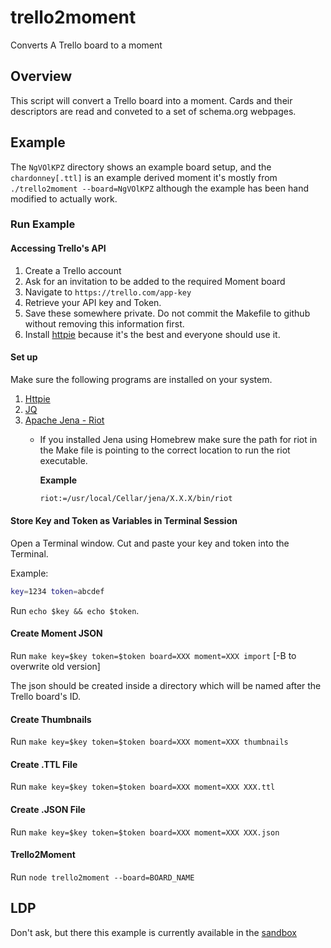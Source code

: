 # trello2moment

Converts A Trello board to a moment

## Overview

This script will convert a Trello board into a moment.  Cards and their descriptors are read and conveted to a set of schema.org webpages.  

## Example

The `NgVOlKPZ` directory shows an example board setup, and the `chardonney[.ttl]` is an example derived moment it's mostly from `./trello2moment --board=NgVOlKPZ` although the example has been hand modified to actually work.

### Run Example

#### Accessing Trello's API

1. Create a Trello account
2. Ask for an invitation to be added to the required Moment board
3. Navigate to `https://trello.com/app-key`
4. Retrieve your API key and Token.
5. Save these somewhere private. Do not commit the Makefile to github without removing this information first.
6. Install [httpie](https://httpie.org/) because it's the best and everyone should use it.

#### Set up

Make sure the following programs are installed on your system.

1. [Httpie](https://httpie.org/)
2. [JQ](https://stedolan.github.io/jq/)
3. [Apache Jena - Riot](https://jena.apache.org/documentation/io/)
      - If you installed Jena using Homebrew make sure the path for riot in the Make file is pointing to the correct location to run the riot executable.

        **Example**

        ```bash
        riot:=/usr/local/Cellar/jena/X.X.X/bin/riot
        ```

#### Store Key and Token as Variables in Terminal Session

Open a Terminal window. Cut and paste your key and token into the Terminal.
  
Example:

```bash
key=1234 token=abcdef
```

Run `echo $key && echo $token`.

#### Create Moment JSON

Run `make key=$key token=$token board=XXX moment=XXX import` [-B to overwrite old version]

The json should be created inside a directory which will be named after the Trello board's ID.

#### Create Thumbnails

Run `make key=$key token=$token board=XXX moment=XXX thumbnails`

#### Create .TTL File

Run `make key=$key token=$token board=XXX moment=XXX XXX.ttl`

#### Create .JSON File

Run `make key=$key token=$token board=XXX moment=XXX XXX.json`

#### Trello2Moment

Run `node trello2moment --board=BOARD_NAME`

## LDP

Don't ask, but there this example is currently available in the [sandbox](https://sandbox.dams.library.ucdavis.edu/fcrepo/rest/collection/ex-poetry/chardonney)
